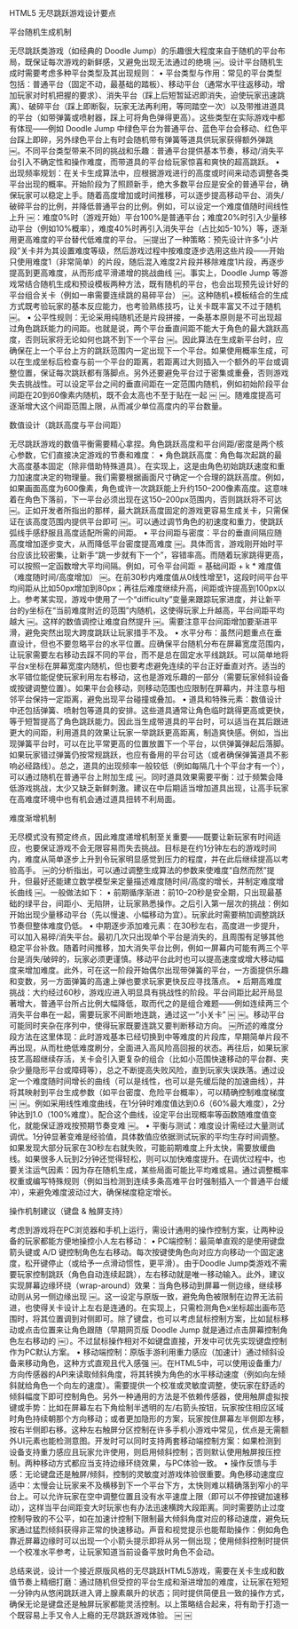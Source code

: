 HTML5 无尽跳跃游戏设计要点

平台随机生成机制

无尽跳跃类游戏（如经典的 Doodle Jump）的乐趣很大程度来自于随机的平台布局，既保证每次游戏的新鲜感，又避免出现无法通过的绝境 ￼。设计平台随机生成时需要考虑多种平台类型及其出现规则：
	•	平台类型与作用：常见的平台类型包括：普通平台（固定不动，最基础的踏板）、移动平台（通常水平往返移动，增加玩家对时机把握的要求）、消失平台（踩上后短暂延迟即消失，迫使玩家迅速跳离）、破碎平台（踩上即断裂，玩家无法再利用，等同踏空一次）以及带推进道具的平台（如带弹簧或喷射器，踩上可将角色弹得更高）。这些类型在实际游戏中都有体现——例如 Doodle Jump 中绿色平台为普通平台、蓝色平台会移动、红色平台踩上即碎，另外绿色平台上有时会随机带有弹簧等道具供玩家获得额外弹跳 ￼。不同平台类型带来不同的挑战和乐趣：普通平台提供基本节奏，移动/消失平台引入不确定性和操作难度，而带道具的平台给玩家惊喜和爽快的超高跳跃。
	•	出现频率规划：在关卡生成算法中，应根据游戏进行的高度或时间来动态调整各类平台出现的概率。开始阶段为了照顾新手，绝大多数平台应是安全的普通平台，确保玩家可以稳定上手。随着高度增加或时间推移，可以逐步提高移动平台、消失/破碎平台的比例，并降低普通平台的比例。例如，可以设定一个难度值随时间线性上升 ￼：难度0%时（游戏开始）平台100%是普通平台；难度20%时引入少量移动平台（例如10%概率），难度40%时再引入消失平台（占比如5-10%）等，逐渐用更高难度的平台替代低难度的平台。 ￼提出了一种策略：预先设计许多“小片段”关卡并为其设置难度等级，然后游戏过程中按难度逐步选用这些片段——开始只使用难度1（非常简单）的片段，随后混入难度2片段并移除难度1片段，再逐步提高到更高难度，从而形成平滑递增的挑战曲线 ￼。事实上，Doodle Jump 等游戏常结合随机生成和预设模板两种方法，既有随机的平台，也会出现预先设计好的平台组合关卡（例如一串需要连续跳的易碎平台） ￼。这种随机+模板结合的生成方式既考验玩家的基本反应能力，也考验熟练技巧，让关卡既丰富又不过于随机 ￼。
	•	公平性规则：无论采用纯随机还是片段拼接，一条基本原则是不可出现超过角色跳跃能力的间距。也就是说，两个平台垂直间距不能大于角色的最大跳跃高度，否则玩家将无论如何也跳不到下一个平台 ￼。因此算法在生成新平台时，应确保在上一个平台上方的跳跃范围内一定出现下一个平台。如果使用概率生成，可以在生成坐标后检查与前一个平台的距离，若距离过大则插入一个额外的平台或调整位置，保证每次跳跃都有落脚点。另外还要避免平台过于密集或重叠，否则游戏失去挑战性。可以设定平台之间的垂直间距在一定范围内随机，例如初始阶段平台间距在20到60像素内随机，既不会太高也不至于贴在一起 ￼ ￼。随难度提高可逐渐增大这个间距范围上限，从而减少单位高度内的平台数量。

数值设计（跳跃高度与平台间距）

无尽跳跃游戏的数值平衡需要精心拿捏。角色跳跃高度和平台间距/密度是两个核心参数，它们直接决定游戏的节奏和难度：
	•	角色跳跃高度：角色每次起跳的最大高度基本固定（除非借助特殊道具）。在实现上，这是由角色初始跳跃速度和重力加速度决定的物理量。我们需要根据画面尺寸确定一个合理的跳跃高度。例如，如果画面高度为600像素，角色或许一次跳跃能上升约150–200像素高度。这意味着在角色下落前，下一平台必须出现在这150–200px范围内，否则跳跃将不可达 ￼。正如开发者所指出的那样，最大跳跃高度固定的游戏更容易生成关卡，只需保证在该高度范围内提供平台即可 ￼。可以通过调节角色的初速度和重力，使跳跃弧线手感舒服且高度适配所需的间距。
	•	平台间距与密度：平台的垂直间隔应随高度增加逐步变大，从而降低平台密度提高难度 ￼。具体而言，游戏刚开始时平台应该比较密集，让新手“跳一步就有下一个”，容错率高。而随着玩家跳得更高，可以按照一定函数增大平均间隔。例如，可令平台间距 = 基础间距 + k * 难度值（难度随时间/高度增加） ￼。在前30秒内难度值从0线性增至1，这段时间平台平均间距从比如50px增加到80px；再往后难度继续升高，间距或许提高到100px以上。参考某实现，游戏中使用了一个“difficulty”变量来跟踪玩家进度，并让新平台的y坐标在“当前难度附近的范围”内随机，这使得玩家上升越高，平台间距平均越大 ￼。这样的数值调控让难度自然提升 ￼。需要注意平台间距增加要渐进平滑，避免突然出现大跨度跳跃让玩家措手不及。
	•	水平分布：虽然问题重点在垂直设计，但也不要忽略平台的水平位置。应确保平台随机分布在屏幕宽度范围内，让玩家需要左右移动去踩不同的平台，而不是总在固定水平线跳跃。可以简单地将平台x坐标在屏幕宽度内随机，但也要考虑避免连续的平台正好垂直对齐。适当的水平错位能促使玩家利用左右移动，这也是游戏乐趣的一部分（需要玩家倾斜设备或按键调整位置）。如果平台会移动，则移动范围也应限制在屏幕内，并注意与相邻平台保持一定距离，避免出现平台碰撞或叠加。
	•	道具和特殊元素：数值设计中还包括弹簧、喷射包等道具的安排。这些道具通常让角色临时跳得更高或更快，等于短暂提高了角色跳跃能力。因此当生成带道具的平台时，可以适当在其后跟进更大的间距，利用道具的效果让玩家一举跳跃更高距离，制造爽快感。例如，当出现弹簧平台时，可以在比平常更高的位置放置下一个平台，以供弹簧弹起后落脚。如果玩家错过弹簧仍按常规跳跃，也应有备用的平台可达（或者确保弹簧道具不影响必经路线）。总之，道具的出现频率一般较低（例如每隔几十个平台才有一个），可以通过随机在普通平台上附加生成 ￼。同时道具效果需要平衡：过于频繁会降低游戏挑战，太少又缺乏新鲜刺激。建议在中后期适当增加道具出现，让高手玩家在高难度环境中也有机会通过道具扭转不利局面。

难度渐增机制

无尽模式没有预定终点，因此难度递增机制至关重要——既要让新玩家有时间适应，也要保证游戏不会无限容易而失去挑战。目标是在约1分钟左右的游戏时间内，难度从简单逐步上升到令玩家明显感觉到压力的程度，并在此后继续提高以考验高手。 ￼的分析指出，可以通过调整生成算法的参数来使难度“自然而然”提升，但最好还能建立数学模型来定量描述难度随时间/高度的增长，并制定难度增长曲线 ￼。一般做法如下：
	•	前期循序渐进：前10–20秒是安全期，只出现最基础的绿平台，间距小、无陷阱，让玩家熟悉操作。之后引入第一层次的挑战：例如开始出现少量移动平台（先以慢速、小幅移动为宜）。玩家此时需要稍加调整跳跃节奏但整体难度仍低。
	•	中期逐步添加难元素：在30秒左右，高度进一步提升，可以加入易碎/消失平台。最初几次只出现单个平台是消失的，且周围有足够其他稳定平台补救。随着时间推移，加大消失平台比例，例如一屏幕内可能有两三个平台是消失/破碎的，玩家必须更谨慎。移动平台此时也可以提高速度或增大移动幅度来增加难度。此外，可在这一阶段开始偶尔出现带弹簧的平台，一方面提供乐趣和变数，另一方面弹簧的高速上弹也要求玩家更快反应寻找落点。
	•	后期高难度挑战：大约经过60秒，游戏应进入明显具有挑战性的阶段。平台间距比起开局显著增大，普通平台所占比例大幅降低，取而代之的是组合难题——例如连续两三个消失平台串在一起，需要玩家不间断地连跳，通过这一“小关卡” ￼ ￼。移动平台可能同时夹杂在序列中，使得玩家既要连跳又要判断移动方向。 ￼所述的难度分段方法在这里体现：此时游戏基本已经切换到中等难度的片段库，早期简单片段不再出现，从而杜绝低难度刷分，全面进入高风险高回报的状态。再往后，如果玩家技艺高超继续存活，关卡会引入更复杂的组合（比如小范围快速移动的平台群、夹杂少量隐形平台或障碍等），总之不断提高失败风险，直到玩家失误跌落。通过设定一个难度随时间增长的曲线（可以是线性，也可以是先缓后陡的加速曲线），并将其映射到平台生成参数（如平台密度、危险平台概率），可以精确控制难度梯度 ￼ ￼。例如采用线性难度曲线，在1分钟时难度值达到0.6（60%最大难度），2分钟达到1.0（100%难度）。配合这个曲线，设定平台出现概率等函数随难度值变化，就能保证游戏按预期节奏变难 ￼。
	•	平衡与测试：难度设计需经过大量测试调优。1分钟显著变难是经验值，具体数值应依据测试玩家的平均生存时间调整。如果发现大部分玩家在30秒左右就失败，可能前期难度上升太快，需要放缓曲线。如果很多人玩到2分钟还觉得轻松，则可以加快难度提升。在调优过程中，也要关注运气因素：因为存在随机生成，某些局面可能比平均难或易。通过调整概率权重或编写特殊规则（例如当检测到连续多条高难平台时强制插入一个普通平台缓冲），来避免难度波动过大，确保梯度稳定增长。

操作机制建议（键盘 & 触屏支持）

考虑到游戏将在PC浏览器和手机上运行，需设计通用的操作控制方案，让两种设备的玩家都能方便地操控小人左右移动：
	•	PC端控制：最简单直观的是使用键盘箭头键或 A/D 键控制角色左右移动。每次按键使角色向对应方向移动一个固定速度，松开键停止（或给予一点滑动惯性，更平滑）。由于Doodle Jump类游戏不需要玩家控制跳跃（角色自动连续起跳），左右移动就是唯一移动输入。此外，建议实现屏幕边缘环绕（wrap-around）效果：当角色移动到屏幕一侧边缘，继续移动则从另一侧边缘出现 ￼。这一设定与原版一致，避免角色被限制在边界无法前进，也使得关卡设计上左右是连通的。在实现上，只需检测角色x坐标超出画布范围时，将其位置调到对侧即可。除了键盘，也可以考虑鼠标控制方案，比如鼠标移动或点击位置来让角色跟随（早期网页版 Doodle Jump 就是通过点击屏幕控制角色左右移动的 ￼）。不过鼠标操作相对不如键盘直接，开发中可优先实现键盘控制作为PC默认方案。
	•	移动端控制：原版手游利用重力感应（加速计）通过倾斜设备来移动角色，这种方式直观且代入感强 ￼。在HTML5中，可以使用设备重力/方向传感器的API来读取倾斜角度，将其转换为角色的水平移动速度（例如向左倾斜就给角色一个向左的速度）。需要提供一个校准或灵敏度调整，使玩家在舒适的倾斜幅度下即可控制角色。另外一种通用的方法是不依赖传感器，使用触屏虚拟按键或手势：比如在屏幕左右下角绘制半透明的左/右箭头按钮，玩家按住相应区域时角色持续朝那个方向移动；或者更加隐形的方案，玩家按住屏幕左半侧即左移，按右半侧即右移。这种左右触屏分区控制在许多手机小游戏中常见，优点是无需额外UI元素也能检测意图。开发时可以同时支持两套移动端控制方案：如果检测到设备支持重力感应且玩家允许使用，则启用倾斜控制；否则默认使用触屏按压控制。两种移动方式都应当支持边缘环绕效果，与PC体验一致。
	•	操作反馈与手感：无论键盘还是触屏/倾斜，控制的灵敏度对游戏体验很重要。角色移动速度应适中：太慢会让玩家来不及横移到下一个平台下方，太快则难以精确落到窄小的平台上。可以允许玩家在空中调整位置且没有水平速度上限（即可以不停按键加速移动），这样当平台间距变大时玩家也有办法迅速横跨大段距离。同时需要防止过度控制导致的不公平，如在加速计控制下限制最大倾斜角度对应的移动速度，避免玩家通过猛烈倾斜获得非正常的快速移动。声音和视觉提示也能帮助操作：例如角色靠近屏幕边缘时可以出现一个小箭头提示即将从另一侧出现；使用倾斜控制时提供一个校准水平参考，让玩家知道当前设备平放时角色不会动。

总结来说，设计一个接近原版风格的无尽跳跃HTML5游戏，需要在关卡生成和数值节奏上精细打磨：通过随机但受控的平台生成和渐进增加的难度，让玩家在短短一分钟内从悠闲跳跃进入肾上腺素飙升的状态；同时提供简便且一致的操作方式，确保无论是键盘还是触屏玩家都能灵活控制。以上策略结合起来，将有助于打造一个既容易上手又令人上瘾的无尽跳跃游戏体验。 ￼ ￼